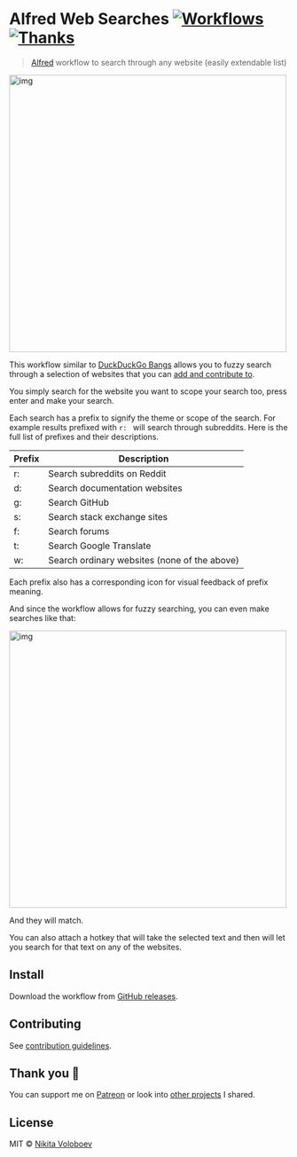 # Alfred Web Searches [![Workflows](https://img.shields.io/badge/More%20Workflows-🎩-purple.svg)](https://github.com/learn-anything/alfred-workflows#readme) [![Thanks](https://img.shields.io/badge/Say%20Thanks-💗-ff69b4.svg)](https://www.patreon.com/nikitavoloboev)
> [Alfred](https://www.alfredapp.com/) workflow to search through any website (easily extendable list)

<img src="https://i.imgur.com/49itkW3.png" width="500" alt="img">

This workflow similar to [DuckDuckGo Bangs](https://duckduckgo.com/bang?) allows you to fuzzy search through a selection of websites that you can [add and contribute to](CONTRIBUTING.md#readme).

You simply search for the website you want to scope your search too, press enter and make your search.

Each search has a prefix to signify the theme or scope of the search. For example results prefixed with `r: ` will search through subreddits. Here is the full list of prefixes and their descriptions.

|  Prefix |  Description |
|---|---|
|  r: | Search subreddits on Reddit  |
|  d: | Search documentation websites |
|  g: | Search GitHub |
|  s: | Search stack exchange sites |
| f:  | Search forums |
| t:  | Search Google Translate |
| w:  | Search ordinary websites (none of the above) |

Each prefix also has a corresponding icon for visual feedback of prefix meaning.

And since the workflow allows for fuzzy searching, you can even make searches like that:

<img src="https://i.imgur.com/9TE594J.png" width="500" alt="img">

And they will match.

You can also attach a hotkey that will take the selected text and then will let you search for that text on any of the websites.

## Install
Download the workflow from [GitHub releases](../../releases/latest).

## Contributing
See [contribution guidelines](CONTRIBUTING.md#readme).

## Thank you 💜
You can support me on [Patreon](https://www.patreon.com/nikitavoloboev) or look into [other projects](https://nikitavoloboev.xyz/projects) I shared.

## License
MIT © [Nikita Voloboev](https://www.nikitavoloboev.xyz)